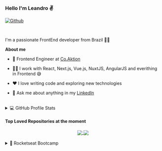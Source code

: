 ### Hello I'm Leandro ✌️
[![Github](https://img.shields.io/github/followers/leandroppf?label=Follow&style=social)](https://github.com/leandroppf)

<br />

I'm a passionate FrontEnd developer from Brazil 🧑‍💻

**About me**

- 🥰 Frontend Engineer at [Co.Aktion](https://coaktion.com/)

- 🧑‍💻 I work with React, Next.js, Vue.js, NuxtJS, AngularJS and everithing in Frontend 😅

- ❤️ I love writing code and exploring new technologies

- 💬 Ask me about anything in my [LinkedIn](https://www.linkedin.com/in/leandroppf/)

<br />

<details>
  <summary>💻 GitHub Profile Stats</summary>
  
  <br />
  
  <div align="center">
    <img align="center" width="420px" src="https://github-readme-stats.vercel.app/api?username=leandroppf&show_icons=true&theme=dracula&count_private=true" />
    <img align="center" src="https://github-readme-stats.vercel.app/api/top-langs/?username=leandroppf&layout=compact&langs_count=6&theme=dracula&hide=ruby,starlark,objective-c,java"/>
  </div>

  <br />

  <div align="center">
    <img align="center" src="https://streak-stats.demolab.com/?user=leandroppf&background=22272e&currStreakNum=ffffff&sideNums=ffffff&currStreakLabel=ffffff&sideLabels=ffffff&dates=ffffff&fire=2d77dc&ring=2d77dc&locale=en&type=svg" />
  </div>
</details>

#### Top Loved Repositories at the moment

<div align="center">
  <a href="https://github.com/leandroppf/mono-noke">
    <img align="center" src="https://github-readme-stats.vercel.app/api/pin/?username=leandroppf&repo=mono-noke&theme=dracula" />
  </a>
  
  <a href="https://github.com/leandroppf/nuxt-universe-guide">
    <img align="center" src="https://github-readme-stats.vercel.app/api/pin/?username=leandroppf&repo=nuxt-universe-guide&theme=dracula" />
  </a>
</div>
<br />

<details>
  <summary>🚀 Rocketseat Bootcamp</summary>
  
  <br />
  
  [Rocketseat website](https://www.rocketseat.com.br/)
  
  <br />
  
  <div align="center">
    <a href="https://github.com/leandroppf/frontend-web-gobarber">
      <img width="280" align="center" src="https://github-readme-stats.vercel.app/api/pin/?username=leandroppf&repo=frontend-web-gobarber&theme=dracula" />
    </a>
    <a href="https://github.com/leandroppf/frontend-mobile-gobarber">
      <img width="280" align="center" src="https://github-readme-stats.vercel.app/api/pin/?username=leandroppf&repo=frontend-mobile-gobarber&theme=dracula" />
    </a>
      <a href="https://github.com/leandroppf/backend-gobarber">
      <img width="280" align="center" src="https://github-readme-stats.vercel.app/api/pin/?username=leandroppf&repo=backend-gobarber&theme=dracula" />
    </a>
  </div>
</details>

